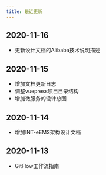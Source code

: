 ```yaml
---
title: 最近更新
---
```

## 2020-11-16
- 更新设计文档的Alibaba技术说明描述

## 2020-11-15
- 增加文档更新日志
- 调整vuepress项目目录结构
- 增加微服务的设计总图

## 2020-11-14
- 增加INT-eEMS架构设计文档

## 2020-11-13
- GitFlow工作流指南
